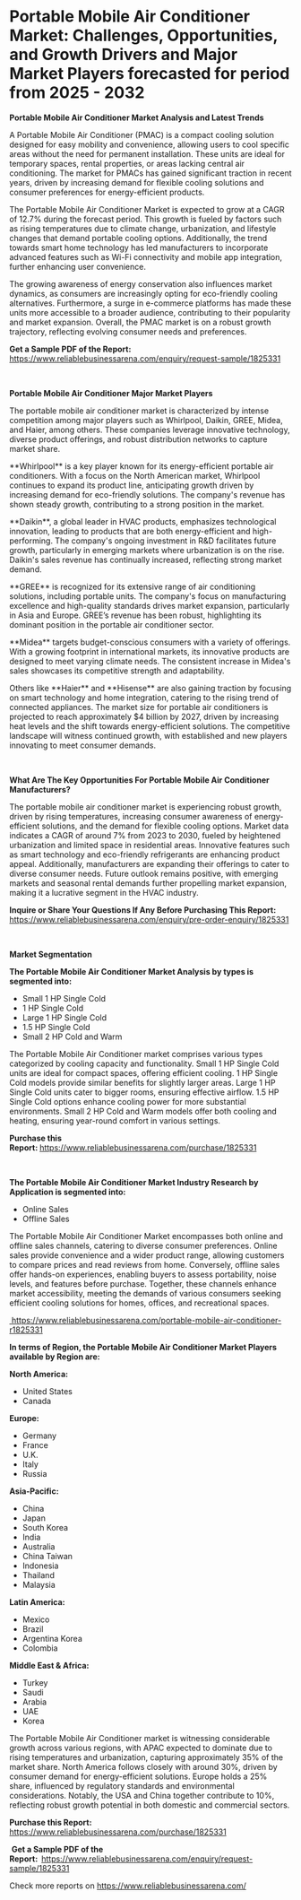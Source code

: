 <p><h1>Portable Mobile Air Conditioner Market: Challenges, Opportunities, and Growth Drivers and Major Market Players forecasted for period from 2025 - 2032</h1></p><p><strong>Portable Mobile Air Conditioner Market Analysis and Latest Trends</strong></p>
<p><p>A Portable Mobile Air Conditioner (PMAC) is a compact cooling solution designed for easy mobility and convenience, allowing users to cool specific areas without the need for permanent installation. These units are ideal for temporary spaces, rental properties, or areas lacking central air conditioning. The market for PMACs has gained significant traction in recent years, driven by increasing demand for flexible cooling solutions and consumer preferences for energy-efficient products.</p><p>The Portable Mobile Air Conditioner Market is expected to grow at a CAGR of 12.7% during the forecast period. This growth is fueled by factors such as rising temperatures due to climate change, urbanization, and lifestyle changes that demand portable cooling options. Additionally, the trend towards smart home technology has led manufacturers to incorporate advanced features such as Wi-Fi connectivity and mobile app integration, further enhancing user convenience.</p><p>The growing awareness of energy conservation also influences market dynamics, as consumers are increasingly opting for eco-friendly cooling alternatives. Furthermore, a surge in e-commerce platforms has made these units more accessible to a broader audience, contributing to their popularity and market expansion. Overall, the PMAC market is on a robust growth trajectory, reflecting evolving consumer needs and preferences.</p></p>
<p><strong>Get a Sample PDF of the Report:&nbsp;</strong> <a href="https://www.reliablebusinessarena.com/enquiry/request-sample/1825331?utm_campaign=2238&utm_medium=2&utm_source=Github&utm_content=ia&utm_term=07022025&utm_id=portable-mobile-air-conditioner">https://www.reliablebusinessarena.com/enquiry/request-sample/1825331</a></p>
<p>&nbsp;</p>
<p><strong>Portable Mobile Air Conditioner Major Market Players</strong></p>
<p><p>The portable mobile air conditioner market is characterized by intense competition among major players such as Whirlpool, Daikin, GREE, Midea, and Haier, among others. These companies leverage innovative technology, diverse product offerings, and robust distribution networks to capture market share.</p><p>**Whirlpool** is a key player known for its energy-efficient portable air conditioners. With a focus on the North American market, Whirlpool continues to expand its product line, anticipating growth driven by increasing demand for eco-friendly solutions. The company's revenue has shown steady growth, contributing to a strong position in the market.</p><p>**Daikin**, a global leader in HVAC products, emphasizes technological innovation, leading to products that are both energy-efficient and high-performing. The company's ongoing investment in R&D facilitates future growth, particularly in emerging markets where urbanization is on the rise. Daikin's sales revenue has continually increased, reflecting strong market demand.</p><p>**GREE** is recognized for its extensive range of air conditioning solutions, including portable units. The company's focus on manufacturing excellence and high-quality standards drives market expansion, particularly in Asia and Europe. GREE’s revenue has been robust, highlighting its dominant position in the portable air conditioner sector.</p><p>**Midea** targets budget-conscious consumers with a variety of offerings. With a growing footprint in international markets, its innovative products are designed to meet varying climate needs. The consistent increase in Midea's sales showcases its competitive strength and adaptability.</p><p>Others like **Haier** and **Hisense** are also gaining traction by focusing on smart technology and home integration, catering to the rising trend of connected appliances. The market size for portable air conditioners is projected to reach approximately $4 billion by 2027, driven by increasing heat levels and the shift towards energy-efficient solutions. The competitive landscape will witness continued growth, with established and new players innovating to meet consumer demands.</p></p>
<p>&nbsp;</p>
<p><strong>What Are The Key Opportunities For Portable Mobile Air Conditioner Manufacturers?</strong></p>
<p><p>The portable mobile air conditioner market is experiencing robust growth, driven by rising temperatures, increasing consumer awareness of energy-efficient solutions, and the demand for flexible cooling options. Market data indicates a CAGR of around 7% from 2023 to 2030, fueled by heightened urbanization and limited space in residential areas. Innovative features such as smart technology and eco-friendly refrigerants are enhancing product appeal. Additionally, manufacturers are expanding their offerings to cater to diverse consumer needs. Future outlook remains positive, with emerging markets and seasonal rental demands further propelling market expansion, making it a lucrative segment in the HVAC industry.</p></p>
<p><strong>Inquire or Share Your Questions If Any Before Purchasing This Report:</strong> <a href="https://www.reliablebusinessarena.com/enquiry/pre-order-enquiry/1825331?utm_campaign=2238&utm_medium=2&utm_source=Github&utm_content=ia&utm_term=07022025&utm_id=portable-mobile-air-conditioner">https://www.reliablebusinessarena.com/enquiry/pre-order-enquiry/1825331</a></p>
<p>&nbsp;</p>
<p><strong>Market Segmentation</strong></p>
<p><strong>The Portable Mobile Air Conditioner Market Analysis by types is segmented into:</strong></p>
<p><ul><li>Small 1 HP Single Cold</li><li>1 HP Single Cold</li><li>Large 1 HP Single Cold</li><li>1.5 HP Single Cold</li><li>Small 2 HP Cold and Warm</li></ul></p>
<p><p>The Portable Mobile Air Conditioner market comprises various types categorized by cooling capacity and functionality. Small 1 HP Single Cold units are ideal for compact spaces, offering efficient cooling. 1 HP Single Cold models provide similar benefits for slightly larger areas. Large 1 HP Single Cold units cater to bigger rooms, ensuring effective airflow. 1.5 HP Single Cold options enhance cooling power for more substantial environments. Small 2 HP Cold and Warm models offer both cooling and heating, ensuring year-round comfort in various settings.</p></p>
<p><strong>Purchase this Report:&nbsp;</strong><a href="https://www.reliablebusinessarena.com/purchase/1825331?utm_campaign=2238&utm_medium=2&utm_source=Github&utm_content=ia&utm_term=07022025&utm_id=portable-mobile-air-conditioner">https://www.reliablebusinessarena.com/purchase/1825331</a></p>
<p>&nbsp;</p>
<p><strong>The Portable Mobile Air Conditioner Market Industry Research by Application is segmented into:</strong></p>
<p><ul><li>Online Sales</li><li>Offline Sales</li></ul></p>
<p><p>The Portable Mobile Air Conditioner Market encompasses both online and offline sales channels, catering to diverse consumer preferences. Online sales provide convenience and a wider product range, allowing customers to compare prices and read reviews from home. Conversely, offline sales offer hands-on experiences, enabling buyers to assess portability, noise levels, and features before purchase. Together, these channels enhance market accessibility, meeting the demands of various consumers seeking efficient cooling solutions for homes, offices, and recreational spaces.</p></p>
<p><a href="https://www.reliablebusinessarena.com/portable-mobile-air-conditioner-r1825331?utm_campaign=2238&utm_medium=2&utm_source=Github&utm_content=ia&utm_term=07022025&utm_id=portable-mobile-air-conditioner">&nbsp;https://www.reliablebusinessarena.com/portable-mobile-air-conditioner-r1825331</a></p>
<p><strong>In terms of Region, the Portable Mobile Air Conditioner Market Players available by Region are:</strong></p>
<p>
    <p> <strong> North America: </strong>
        <ul>
            <li>United States</li>
            <li>Canada</li>
        </ul>
        </p> 
    <p> <strong> Europe: </strong>
        <ul>
            <li>Germany</li>
            <li>France</li>
            <li>U.K.</li>
            <li>Italy</li>
            <li>Russia</li>
        </ul>
        </p> 
    <p> <strong> Asia-Pacific: </strong>
        <ul>
            <li>China</li>
            <li>Japan</li>
            <li>South Korea</li>
            <li>India</li>
            <li>Australia</li>
            <li>China Taiwan</li>
            <li>Indonesia</li>
            <li>Thailand</li>
            <li>Malaysia</li>
        </ul>
        </p> 
    <p> <strong> Latin America: </strong>
        <ul>
            <li>Mexico</li>
            <li>Brazil</li>
            <li>Argentina Korea</li>
            <li>Colombia</li>
        </ul>
        </p> 
    <p> <strong> Middle East & Africa: </strong>
        <ul>
            <li>Turkey</li>
            <li>Saudi</li>
            <li>Arabia</li>
            <li>UAE</li>
            <li>Korea</li>
        </ul>
    </p>
    </p>
<p><p>The Portable Mobile Air Conditioner market is witnessing considerable growth across various regions, with APAC expected to dominate due to rising temperatures and urbanization, capturing approximately 35% of the market share. North America follows closely with around 30%, driven by consumer demand for energy-efficient solutions. Europe holds a 25% share, influenced by regulatory standards and environmental considerations. Notably, the USA and China together contribute to 10%, reflecting robust growth potential in both domestic and commercial sectors.</p></p>
<p><strong>Purchase this Report: </strong><a href="https://www.reliablebusinessarena.com/purchase/1825331?utm_campaign=2238&utm_medium=2&utm_source=Github&utm_content=ia&utm_term=07022025&utm_id=portable-mobile-air-conditioner">https://www.reliablebusinessarena.com/purchase/1825331</a></p>
<p>&nbsp;<strong>Get a Sample PDF of the Report:&nbsp;&nbsp;</strong><a href="https://www.reliablebusinessarena.com/enquiry/request-sample/1825331?utm_campaign=2238&utm_medium=2&utm_source=Github&utm_content=ia&utm_term=07022025&utm_id=portable-mobile-air-conditioner">https://www.reliablebusinessarena.com/enquiry/request-sample/1825331</a></p>
<p><strong></strong></p>
<p>Check more reports on <a href="https://www.reliablebusinessarena.com/?utm_campaign=2238&utm_medium=2&utm_source=Github&utm_content=ia&utm_term=07022025&utm_id=portable-mobile-air-conditioner">https://www.reliablebusinessarena.com/</a></p>